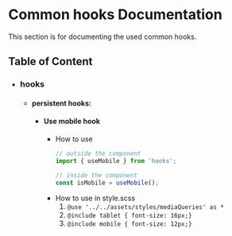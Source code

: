 # Common hooks Documentation

This section is for documenting the used common hooks.

## Table of Content

- ### hooks

  - #### persistent hooks:

    - #### Use mobile hook
      - How to use
        ```js
        // outside the component
        import { useMobile } from 'hooks';

        // inside the component
        const isMobile = useMobile();
        ```
      - How to use in style.scss
        1. `@use '../../assets/styles/mediaQueries' as *`
        2. `@include tablet { font-size: 16px;}`
        3. `@include mobile { font-size: 12px;}`